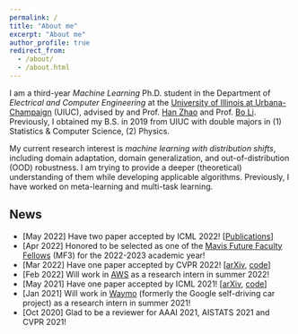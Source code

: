 ```yaml
---
permalink: /
title: "About me"
excerpt: "About me"
author_profile: true
redirect_from: 
  - /about/
  - /about.html
---
```


I am a third-year _Machine Learning_ Ph.D. student in the Department of _Electrical and Computer Engineering_ at the [University of Illinois at Urbana-Champaign](https://illinois.edu/) (UIUC), advised by and Prof. [Han Zhao](https://hanzhaoml.github.io/) and Prof. [Bo Li](https://aisecure.github.io/). Previously, I obtained my B.S. in 2019 from UIUC with double majors in (1) Statistics & Computer Science, (2) Physics. 

My current research interest is *machine learning with distribution shifts*, including domain adaptation, domain generalization, and out-of-distribution (OOD) robustness. I am trying to provide a deeper (theoretical) understanding of them while developing applicable algorithms. Previously, I have worked on meta-learning and multi-task learning.

## News
+ [May 2022] Have two paper accepted by ICML 2022! [[Publications](https://haoxiang-wang.github.io/publications/)]
+ [Apr 2022] Honored to be selected as one of the [Mavis Future Faculty Fellows](https://mavis.grainger.illinois.edu/) (MF3) for the 2022-2023 academic year! 
+ [Mar 2022] Have one paper accepted by CVPR 2022! [[arXiv](https://arxiv.org/abs/2203.09137), [code](https://github.com/YiteWang/MetaNTK-NAS)]
+ [Feb 2022] Will work in [AWS](https://aws.amazon.com/) as a research intern in summer 2022!
+ [May 2021] Have one paper accepted by ICML 2021! [[arXiv](https://arxiv.org/abs/2106.09017), [code](https://github.com/AI-secure/multi-task-learning)]
+ [Jan 2021] Will work in [Waymo](https://waymo.com/) (formerly the Google self-driving car project) as a research intern in summer 2021!
+ [Oct 2020] Glad to be a reviewer for AAAI 2021, AISTATS 2021 and CVPR 2021!

<script type="text/javascript" id="clustrmaps" src="//cdn.clustrmaps.com/map_v2.js?cl=ffffff&w=303&t=tt&d=FPF7twPjD1vWaMFrlN_DYIRTdajBNlmQcjNkLZguci8&ct=fff844"></script>

